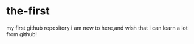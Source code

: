 # the-first
my first github repository
i am new to here,and wish that i can learn a lot from github!
